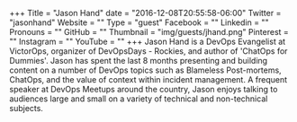 +++
Title = "Jason Hand"
date = "2016-12-08T20:55:58-06:00"
Twitter = "jasonhand"
Website = ""
Type = "guest"
Facebook = ""
Linkedin = ""
Pronouns = ""
GitHub = ""
Thumbnail = "img/guests/jhand.png"
Pinterest = ""
Instagram = ""
YouTube = ""
+++
Jason Hand is a DevOps Evangelist at VictorOps, organizer of DevOpsDays - Rockies, and author of &#39;ChatOps for Dummies&#39;. Jason has spent the last 8 months presenting and building content on a number of DevOps topics such as Blameless Post-mortems, ChatOps, and the value of context within incident management. A frequent speaker at DevOps Meetups around the country, Jason enjoys talking to audiences large and small on a variety of technical and non-technical subjects.
